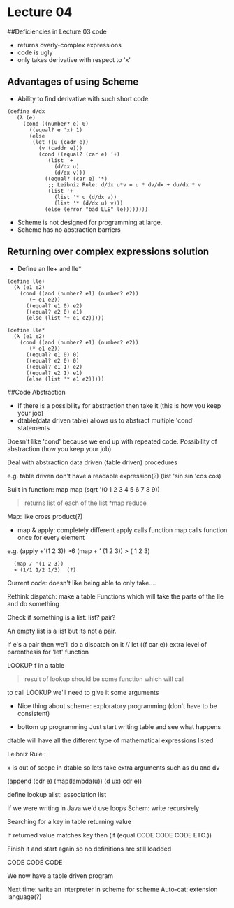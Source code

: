 # Lecture 04

##Deficiencies in Lecture 03 code
* returns overly-complex expressions
* code is ugly
* only takes derivative with respect to 'x'

## Advantages of using Scheme

* Ability to find derivative with such short code: 
```
(define d/dx
   (λ (e)
     (cond ((number? e) 0)
	   ((equal? e 'x) 1)
	   (else
	    (let ((u (cadr e))
		  (v (caddr e)))
	      (cond ((equal? (car e) '+)
		     (list '+
			   (d/dx u)
			   (d/dx v)))
		    ((equal? (car e) '*)
		     ;; Leibniz Rule: d/dx u*v = u * dv/dx + du/dx * v
		     (list '+
			   (list '* u (d/dx v))
			   (list '* (d/dx u) v)))
		    (else (error "bad LLE" le))))))))
 ```

*   Scheme is not designed for programming at large.
*   Scheme has no abstraction barriers

## Returning over complex expressions solution
* Define an lle+ and lle*
```
(define lle+
  (λ (e1 e2)
    (cond ((and (number? e1) (number? e2))
	   (+ e1 e2))
	  ((equal? e1 0) e2)
	  ((equal? e2 0) e1)
	  (else (list '+ e1 e2)))))

(define lle*
  (λ (e1 e2)
    (cond ((and (number? e1) (number? e2))
	   (* e1 e2))
	  ((equal? e1 0) 0)
	  ((equal? e2 0) 0)
	  ((equal? e1 1) e2)
	  ((equal? e2 1) e1)
	  (else (list '* e1 e2)))))
```
##Code Abstraction
* If there is a possibility for abstraction then take it (this is how you keep your job)
* dtable(data driven table) allows us to abstract multiple 'cond' statements

Doesn't like 'cond' because we end up with repeated code.
Possibility of abstraction (how you keep your job)


Deal with abstraction
data driven (table driven)
procedures

e.g. table driven				don't have a readable expression(?)
								(list 'sin sin 'cos cos)
			
Built in function: map
map (sqrt '(0 1 2 3 4 5 6 7 8 9))
>returns list of each of the list
				*map reduce
				
Map: like cross product(?)

* map & apply: completely different
apply calls function
map calls function once for every element

e.g. (apply +'(1 2 3))
	  >6
	  (map + ' (1 2 3))
	  > ( 1 2 3)
	  
	  (map / '(1 2 3))
	  > (1/1 1/2 1/3)  (?)

Current code: doesn't like being able to only take....

Rethink dispatch: make a table
Functions which will take the parts of the lle and do something


Check if something is a list:
list? pair?

An empty list is  a list but its not a pair.

If e's a pair then we'll do a dispatch on it // let ((f car e)) extra level of parenthesis for 'let' function

LOOKUP f in a  table
> result of lookup should be some function which will call

to call LOOKUP we'll need to give it some arguments

* Nice thing about scheme: exploratory programming (don't have to be consistent)
- bottom up programming
Just start writing table and see what happens

<!--#define dtable-->

dtable will have all the different type of mathematical expressions listed

Leibniz Rule : <!-- math exp du/dv etc.-->

x is out of scope in dtable so lets take extra arguments such as du and dv

(append (cdr e) (map(lambda(u)) (d ux) cdr e))

define lookup
alist: association list

If we were writing in Java we'd use loops
Schem: write recursively

Searching for a key in table
returning value

If returned value matches key then
(if (equal CODE CODE CODE ETC.))

Finish it and start again so no definitions are still loadded

CODE CODE CODE


We now have a table driven program

Next time: write an interpreter in scheme for scheme
Auto-cat: extension language(?)
